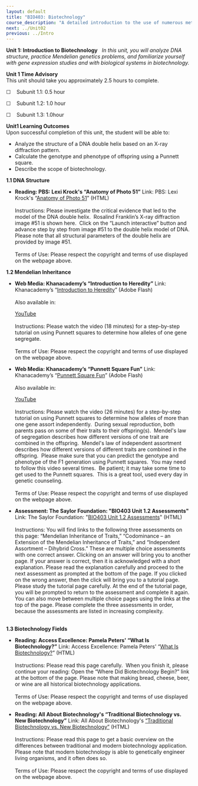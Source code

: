 ```yaml
---
layout: default
title: "BIO403: Biotechnology"
course_description: "A detailed introduction to the use of numerous methods and biological techniques such as FISH, RNAi, PCR, Western blotting, microarrays, and others to enhance scientific research, medicine, and engineering. Particular emphasis on how biotechnology and its techniques can be used in plant and animal engineering, gene therapy, forensic science, environmental studies, and renewable energy."
next: ../Unit02
previous: ../Intro
---
```

**Unit 1: Introduction to Biotechnology** <span id="1"></span> 
*In this unit, you will analyze DNA structure, practice Mendelian
genetics problems, and familiarize yourself with gene expression studies
and with biological systems in biotechnology.*

**Unit 1 Time Advisory**  
This unit should take you approximately 2.5 hours to complete.  
  
 ☐    Subunit 1.1: 0.5 hour  
  
 ☐    Subunit 1.2: 1.0 hour  
  
 ☐    Subunit 1.3: 1.0hour

**Unit1 Learning Outcomes**  
Upon successful completion of this unit, the student will be able to:  
  
-   Analyze the structure of a DNA double helix based on an X-ray
    diffraction pattern.
-   Calculate the genotype and phenotype of offspring using a Punnett
    square.
-   Describe the scope of biotechnology.

**1.1 DNA Structure** <span id="1.1"></span> 
-   **Reading: PBS: Lexi Krock's “Anatomy of Photo 51”**
    Link: PBS: Lexi Krock's “[Anatomy of Photo
    51](http://www.pbs.org/wgbh/nova/tech/DNA-photograph.html)” (HTML)  
        
     Instructions: Please investigate the critical evidence that led to
    the model of the DNA double helix.  Rosalind Franklin’s X-ray
    diffraction image \#51 is shown here.  Click on the “Launch
    interactive” button and advance step by step from image \#51 to the
    double helix model of DNA.  Please note that all structural
    parameters of the double helix are provided by image \#51.  
        
     Terms of Use: Please respect the copyright and terms of use
    displayed on the webpage above.

**1.2 Mendelian Inheritance** <span id="1.2"></span> 
-   **Web Media: Khanacademy’s “Introduction to Heredity”**
    Link: Khanacademy’s “[Introduction to
    Heredity](http://www.khanacademy.org/v/introduction-to-heredity?p=Biology)”
    (Adobe Flash)  
        
     Also available in:  

    [YouTube](http://www.youtube.com/watch?v=eEUvRrhmcxM&feature=player_embedded)  
        
     Instructions: Please watch the video (18 minutes) for a
    step-by-step tutorial on using Punnett squares to determine how
    alleles of one gene segregate.  
        
     Terms of Use: Please respect the copyright and terms of use
    displayed on the webpage above.

-   **Web Media: Khanacademy’s “Punnett Square Fun”**
    Link: Khanacademy’s “[Punnett Square
    Fun](http://www.khanacademy.org/v/punnett-square-fun?p=Biology)”
    (Adobe Flash)  
        
     Also available in:  

    [YouTube](http://www.youtube.com/watch?v=D5ymMYcLtv0&feature=player_embedded)  
        
     Instructions: Please watch the video (26 minutes) for a
    step-by-step tutorial on using Punnett squares to determine how
    alleles of more than one gene assort independently.  During sexual
    reproduction, both parents pass on some of their traits to their
    offspring(s).  Mendel's law of segregation describes how different
    versions of one trait are combined in the offspring.  Mendel's law
    of independent assortment describes how different versions of
    different traits are combined in the offspring.  Please make sure
    that you can predict the genotype and phenotype of the F1 generation
    using Punnett squares.  You may need to follow this video several
    times.  Be patient; it may take some time to get used to the Punnett
    squares.  This is a great tool, used every day in genetic
    counseling.  
        
     Terms of Use: Please respect the copyright and terms of use
    displayed on the webpage above.

-   **Assessment: The Saylor Foundation: "BIO403 Unit 1.2 Assessments"**
    Link: The Saylor Foundation: "[BIO403 Unit 1.2
    Assessments](http://www.saylor.org/content/bio403/assessments/BIO403_Unit_1_assessment_main.html)"
    (HTML)  
        
     Instructions: You will find links to the following three
    assessments on this page: “Mendelian Inheritance of Traits,”
    “Codominance – an Extension of the Mendelian Inheritance of Traits,”
    and “Independent Assortment – Dihybrid Cross.” These are multiple
    choice assessments with one correct answer. Clicking on an answer
    will bring you to another page. If your answer is correct, then it
    is acknowledged with a short explanation. Please read the
    explanation carefully and proceed to the next assessment as prompted
    at the bottom of the page. If you clicked on the wrong answer, then
    the click will bring you to a tutorial page. Please study the
    tutorial page carefully. At the end of the tutorial page, you will
    be prompted to return to the assessment and complete it again. You
    can also move between multiple choice pages using the links at the
    top of the page. Please complete the three assessments in order,
    because the assessments are listed in increasing complexity.     
        

**1.3 Biotechnology Fields** <span id="1.3"></span> 
-   **Reading: Access Excellence: Pamela Peters' “What Is
    Biotechnology?”**
    Link: Access Excellence: Pamela Peters' “[What Is
    Biotechnology?](http://www.accessexcellence.org/RC/AB/BC/what_is_biotechnology.php)”
    (HTML)  
        
     Instructions: Please read this page carefully.  When you finish it,
    please continue your reading: Open the “Where Did Biotechnology
    Begin?” link at the bottom of the page. Please note that making
    bread, cheese, beer, or wine are all historical biotechnology
    applications.  
        
     Terms of Use: Please respect the copyright and terms of use
    displayed on the webpage above.

-   **Reading: All About Biotechnology's “Traditional Biotechnology vs.
    New Biotechnology”**
    Link: All About Biotechnology's [“Traditional Biotechnology vs. New
    Biotechnology”](http://allaboutbiotechnology.blogspot.com/2008/06/traditional-biotechnology-vs-new.html) (HTML)  
        
     Instructions: Please read this page to get a basic overview on the
    differences between traditional and modern biotechnology
    application.  Please note that modern biotechnology is able to
    genetically engineer living organisms, and it often does so.  
        
     Terms of Use: Please respect the copyright and terms of use
    displayed on the webpage above.


